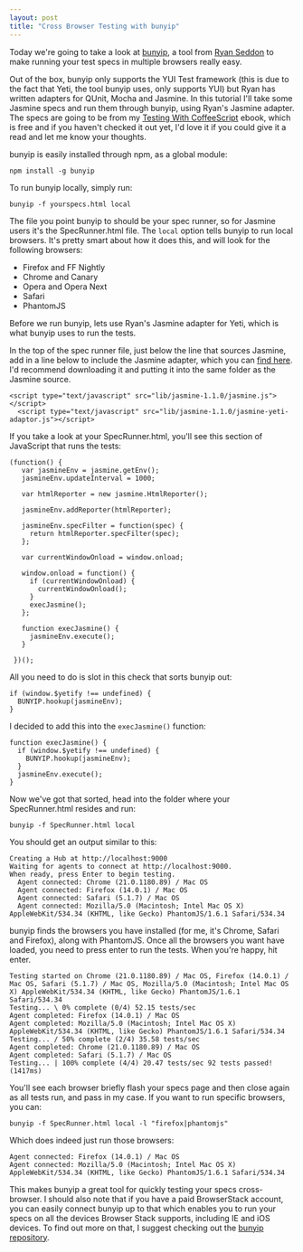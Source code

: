 ```yaml
---
layout: post
title: "Cross Browser Testing with bunyip"
---
```


Today we're going to take a look at [bunyip](https://github.com/ryanseddon/bunyip), a tool from [Ryan Seddon](http://twitter.com/ryanseddon) to make running your test specs in multiple browsers really easy.

Out of the box, bunyip only supports the YUI Test framework (this is due to the fact that Yeti, the tool bunyip uses, only supports YUI) but Ryan has written adapters for QUnit, Mocha and Jasmine. In this tutorial I'll take some Jasmine specs and run them through bunyip, using Ryan's Jasmine adapter. The specs are going to be from my [Testing With CoffeeScript](https://efendibooks.com/minibooks/testing-with-coffeescript) ebook, which is free and if you haven't checked it out yet, I'd love it if you could give it a read and let me know your thoughts.

bunyip is easily installed through npm, as a global module:

	npm install -g bunyip
	
To run bunyip locally, simply run:

	bunyip -f yourspecs.html local
	
The file you point bunyip to should be your spec runner, so for Jasmine users it's the SpecRunner.html file. The `local` option tells bunyip to run local browsers. It's pretty smart about how it does this, and will look for the following browsers:

* Firefox and FF Nightly
* Chrome and Canary
* Opera and Opera Next
* Safari
* PhantomJS

Before we run bunyip, lets use Ryan's Jasmine adapter for Yeti, which is what bunyip uses to run the tests. 

In the top of the spec runner file, just below the line that sources Jasmine, add in a line below to include the Jasmine adapter, which you can [find here](https://github.com/ryanseddon/yeti-adaptors/blob/master/jasmine/jasmine-yeti-adaptor.js). I'd recommend downloading it and putting it into the same folder as the Jasmine source.

	<script type="text/javascript" src="lib/jasmine-1.1.0/jasmine.js"></script>
	  <script type="text/javascript" src="lib/jasmine-1.1.0/jasmine-yeti-adaptor.js"></script>




If you take a look at your SpecRunner.html, you'll see this section of JavaScript that runs the tests:
	
	(function() {
	   var jasmineEnv = jasmine.getEnv();
	   jasmineEnv.updateInterval = 1000;
	
	   var htmlReporter = new jasmine.HtmlReporter();
	
	   jasmineEnv.addReporter(htmlReporter);
	
	   jasmineEnv.specFilter = function(spec) {
	     return htmlReporter.specFilter(spec);
	   };
	
	   var currentWindowOnload = window.onload;
	
	   window.onload = function() {
	     if (currentWindowOnload) {
	       currentWindowOnload();
	     }
	     execJasmine();
	   };
	
	   function execJasmine() {
	     jasmineEnv.execute();
	   }
	
	 })();
	 
All you need to do is slot in this check that sorts bunyip out:
	
	if (window.$yetify !== undefined) {
	  BUNYIP.hookup(jasmineEnv);
	}
	
I decided to add this into the `execJasmine()` function:

	function execJasmine() {
	  if (window.$yetify !== undefined) {
	    BUNYIP.hookup(jasmineEnv);
	  }
	  jasmineEnv.execute();
	}
	 
Now we've got that sorted, head into the folder where your SpecRunner.html resides and run:

	bunyip -f SpecRunner.html local
	
You should get an output similar to this:
	
	Creating a Hub at http://localhost:9000
	Waiting for agents to connect at http://localhost:9000.
	When ready, press Enter to begin testing.
	  Agent connected: Chrome (21.0.1180.89) / Mac OS
	  Agent connected: Firefox (14.0.1) / Mac OS
	  Agent connected: Safari (5.1.7) / Mac OS
	  Agent connected: Mozilla/5.0 (Macintosh; Intel Mac OS X) AppleWebKit/534.34 (KHTML, like Gecko) PhantomJS/1.6.1 Safari/534.34

bunyip finds the browsers you have installed (for me, it's Chrome, Safari and Firefox), along with PhantomJS. Once all the browsers you want have loaded, you need to press enter to run the tests. When you're happy, hit enter.
	
	Testing started on Chrome (21.0.1180.89) / Mac OS, Firefox (14.0.1) / Mac OS, Safari (5.1.7) / Mac OS, Mozilla/5.0 (Macintosh; Intel Mac OS X) AppleWebKit/534.34 (KHTML, like Gecko) PhantomJS/1.6.1 Safari/534.34
	Testing... \ 0% complete (0/4) 52.15 tests/sec  
	Agent completed: Firefox (14.0.1) / Mac OS
	Agent completed: Mozilla/5.0 (Macintosh; Intel Mac OS X) AppleWebKit/534.34 (KHTML, like Gecko) PhantomJS/1.6.1 Safari/534.34
	Testing... / 50% complete (2/4) 35.58 tests/sec 
	Agent completed: Chrome (21.0.1180.89) / Mac OS
	Agent completed: Safari (5.1.7) / Mac OS
	Testing... | 100% complete (4/4) 20.47 tests/sec 92 tests passed! (1417ms)
	
You'll see each browser briefly flash your specs page and then close again as all tests run, and pass in my case. If you want to run specific browsers, you can:

	bunyip -f SpecRunner.html local -l "firefox|phantomjs"
	
Which does indeed just run those browsers:
	
	Agent connected: Firefox (14.0.1) / Mac OS
	Agent connected: Mozilla/5.0 (Macintosh; Intel Mac OS X) AppleWebKit/534.34 (KHTML, like Gecko) PhantomJS/1.6.1 Safari/534.34
	
This makes bunyip a great tool for quickly testing your specs cross-browser. I should also note that if you have a paid BrowserStack account, you can easily connect bunyip up to that which enables you to run your specs on all the devices Browser Stack supports, including IE and iOS devices. To find out more on that, I suggest checking out the [bunyip repository](https://github.com/ryanseddon/bunyip).
